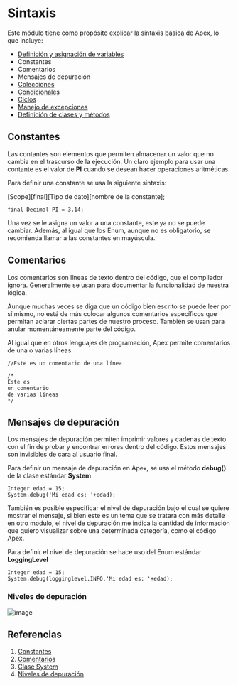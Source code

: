 # Sintaxis

Este módulo tiene como propósito explicar la sintaxis básica de Apex, lo que incluye:

- [Definición y asignación de variables]() 
- Constantes
- Comentarios
- Mensajes de depuración
- [Colecciones]()
- [Condicionales]()
- [Ciclos]()
- [Manejo de excepciones]()
- [Definición de clases y métodos]()

## Constantes

Las contantes son elementos que permiten almacenar un valor que no cambia en el trascurso de la ejecución. Un claro ejemplo para usar una contante es el valor de **PI** cuando se desean hacer operaciones aritméticas. 

Para definir una constante se usa la siguiente sintaxis:

[Scope][final][Tipo de dato][nombre de la constante];

```Apex
final Decimal PI = 3.14;
``` 

Una vez se le asigna un valor a una constante, este ya no se puede cambiar. Además, al igual que los Enum, aunque no es obligatorio, se recomienda llamar a las constantes en mayúscula. 

## Comentarios

Los comentarios son líneas de texto dentro del código, que el compilador ignora. Generalmente se usan para documentar la funcionalidad de nuestra lógica. 

Aunque muchas veces se diga que un código bien escrito se puede leer por sí mismo, no está de más colocar algunos comentarios específicos que permitan aclarar ciertas partes de nuestro proceso. También se usan para anular momentáneamente parte del código. 

Al igual que en otros lenguajes de programación, Apex permite comentarios de una o varias líneas.

```Apex
//Este es un comentario de una línea

/*
Este es 
un comentario
de varias líneas
*/
``` 
## Mensajes de depuración

Los mensajes de depuración permiten imprimir valores y cadenas de texto con el fin de probar y encontrar errores dentro del código. Estos mensajes son invisibles de cara al usuario final. 

Para definir un mensaje de depuración en Apex, se usa el método **debug()** de la clase estándar **System**.

```Apex
Integer edad = 15;
System.debug('Mi edad es: '+edad);
``` 
También es posible especificar el nivel de depuración bajo el cual se quiere mostrar el mensaje, si bien este es un tema que se tratara con más detalle en otro modulo, 
el nivel de depuración me indica la cantidad de información que quiero visualizar sobre una determinada categoría, como el código Apex. 

Para definir el nivel de depuración se hace uso del Enum estándar **LoggingLevel**

```Apex
Integer edad = 15;
System.debug(logginglevel.INFO,'Mi edad es: '+edad);
``` 
### Niveles de depuración

![image](https://user-images.githubusercontent.com/100179095/178518876-911e25ae-25c2-4e0c-bc62-e324bd94afac.png)

## Referencias

1. [Constantes](https://developer.salesforce.com/docs/atlas.en-us.apexcode.meta/apexcode/langCon_apex_constants.htm)
2. [Comentarios](https://developer.salesforce.com/docs/atlas.en-us.apexcode.meta/apexcode/langCon_apex_expressions_comments.htm)
3. [Clase System](https://developer.salesforce.com/docs/atlas.en-us.apexref.meta/apexref/apex_methods_system_system.htm)
4. [Niveles de depuración](https://developer.salesforce.com/docs/atlas.en-us.apexref.meta/apexref/apex_enum_System_LoggingLevel.htm)







